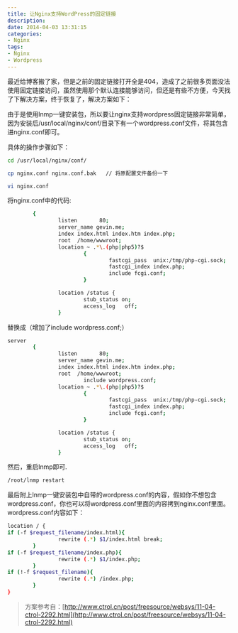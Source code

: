 ```yaml
---
title: 让Nginx支持WordPress的固定链接
description: 
date: 2014-04-03 13:31:15
categories:
- Nginx
tags:
- Nginx
- Wordpress
---
```



最近给博客搬了家，但是之前的固定链接打开全是404，造成了之前很多页面没法使用固定链接访问，虽然使用那个默认连接能够访问，但还是有些不方便，今天找了下解决方案，终于恢复了，解决方案如下：

由于是使用lnmp一键安装包，所以要让nginx支持wordpress固定链接非常简单，因为安装后/usr/local/nginx/conf/目录下有一个wordpress.conf文件，将其包含进nginx.conf即可。

具体的操作步骤如下：

``` bash
cd /usr/local/nginx/conf/

cp nginx.conf nginx.conf.bak   // 将原配置文件备份一下

vi nginx.conf
```

将nginx.conf中的代码:

``` bash
        {
                listen       80;
                server_name gevin.me;
                index index.html index.htm index.php;
                root  /home/wwwroot;
                location ~ .*\.(php|php5)?$
                        {
                                fastcgi_pass  unix:/tmp/php-cgi.sock;
                                fastcgi_index index.php;
                                include fcgi.conf;
                        }

                location /status {
                        stub_status on;
                        access_log   off;
                }
```

替换成（增加了include wordpress.conf;）

``` bash
server
        {
                listen       80;
                server_name gevin.me;
                index index.html index.htm index.php;
                root  /home/wwwroot;
                        include wordpress.conf;
                location ~ .*\.(php|php5)?$
                        {
                                fastcgi_pass  unix:/tmp/php-cgi.sock;
                                fastcgi_index index.php;
                                include fcgi.conf;
                        }

                location /status {
                        stub_status on;
                        access_log   off;
                }

```
然后，重启lnmp即可.  
``` bash
/root/lnmp restart
```

最后附上lnmp一键安装包中自带的wordpress.conf的内容，假如你不想包含wordpress.conf，你也可以将wordpress.conf里面的内容拷到nginx.conf里面。  
wordpress.conf内容如下：  
``` bash
location / {
if (-f $request_filename/index.html){
                rewrite (.*) $1/index.html break;
        }
if (-f $request_filename/index.php){
                rewrite (.*) $1/index.php;
        }
if (!-f $request_filename){
                rewrite (.*) /index.php;
        }
}
```

> 方案参考自：[http://www.ctrol.cn/post/freesource/websys/11-04-ctrol-2292.html](http://www.ctrol.cn/post/freesource/websys/11-04-ctrol-2292.html)
